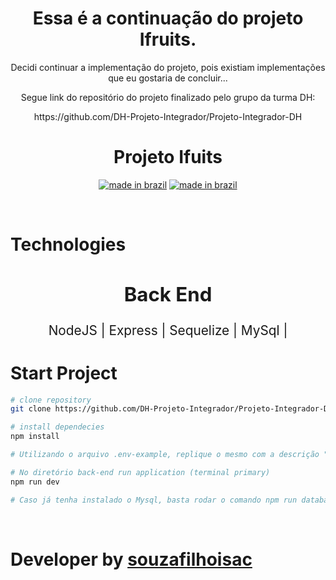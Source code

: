 <div align="center">

# Essa é a continuação do projeto Ifruits.
<p>Decidi continuar a implementação do projeto, pois existiam implementações que eu gostaria de concluir...</p>
<p>Segue link do repositório do projeto finalizado pelo grupo da turma DH:</p>
<p>https://github.com/DH-Projeto-Integrador/Projeto-Integrador-DH</p>

# Projeto Ifuits

[![made in brazil](https://img.shields.io/badge/state%20-bulding-009.svg?style=for-the-badge)]() [![made in brazil](https://img.shields.io/badge/made%20in-brazil-008751.svg?style=for-the-badge)](https://www.google.com/maps/place/brazil)
</div>

</br>

# Technologies

<div style="font-size: 1.3rem" align="center">

Back End
---
NodeJS |
Express |
Sequelize |
MySql |

</div>

# Start Project

```bash
# clone repository
git clone https://github.com/DH-Projeto-Integrador/Projeto-Integrador-DH.git

# install dependecies
npm install

# Utilizando o arquivo .env-example, replique o mesmo com a descrição ".env" e preencha os dados das suas variáveis locais

# No diretório back-end run application (terminal primary)
npm run dev

# Caso já tenha instalado o Mysql, basta rodar o comando npm run database para criar o banco e as tabelas pela migration
```

</br>

# Developer by [souzafilhoisac](https://github.com/souzafilhoisac)
